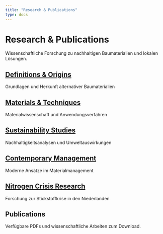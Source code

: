 ```yaml
---
title: "Research & Publications"
type: docs
---
```


# Research & Publications

Wissenschaftliche Forschung zu nachhaltigen Baumaterialien und lokalen Lösungen.

## [Definitions & Origins](/research/definitions-origins/)
Grundlagen und Herkunft alternativer Baumaterialien

## [Materials & Techniques](/research/materials-techniques/)
Materialwissenschaft und Anwendungsverfahren

## [Sustainability Studies](/research/sustainability/)
Nachhaltigkeitsanalysen und Umweltauswirkungen

## [Contemporary Management](/research/contemporary-management/)
Moderne Ansätze im Materialmanagement

## [Nitrogen Crisis Research](/research/nitrogen-crisis/)
Forschung zur Stickstoffkrise in den Niederlanden

## Publications
Verfügbare PDFs und wissenschaftliche Arbeiten zum Download.
